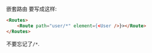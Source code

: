嵌套路由
要写成这样:
```html
<Routes>
	<Route path="user/*" element={<User />}></Route>
</Routes>
```
不要忘记了`/*`.
